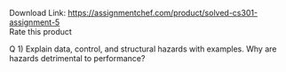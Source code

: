 Download Link: https://assignmentchef.com/product/solved-cs301-assignment-5
<br>
<span class="kksr-muted">Rate this product</span>

Q 1)  Explain data, control, and structural hazards with examples. Why are hazards detrimental to performance?